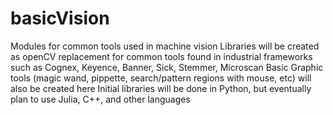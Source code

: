 # basicVision
Modules for common tools used in machine vision
Libraries will be created as openCV replacement for common tools found in industrial frameworks such as Cognex, Keyence, Banner, Sick, Stemmer, Microscan
Basic Graphic tools (magic wand, pippette, search/pattern regions with mouse, etc) will also be created here
Initial libraries will be done in Python, but eventually plan to use Julia, C++, and other languages
